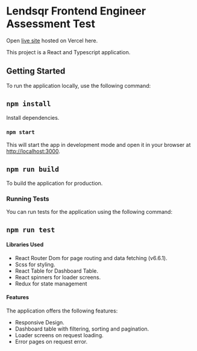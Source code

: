 # Lendsqr Frontend Engineer Assessment Test
Open [live site](https://lendsqr-fe.vercel.app/dashboard) hosted on Vercel here.

This project is a React and Typescript application.

## Getting Started

To run the application locally, use the following command:

## `npm install`

Install dependencies.

### `npm start`

This will start the app in development mode and open it in your browser at [http://localhost:3000](http://localhost:3000).

## `npm run build`

To build the application for production.

### Running Tests

You can run tests for the application using the following command:

## `npm run test`

#### Libraries Used

* React Router Dom for page routing and data fetching (v6.6.1).
* Scss for styling.
* React Table for Dashboard Table.
* React spinners for loader screens.
* Redux for state management

#### Features

The application offers the following features:
* Responsive Design.
* Dashboard table with filtering, sorting and pagination.
* Loader screens on request loading.
* Error pages on request error.

